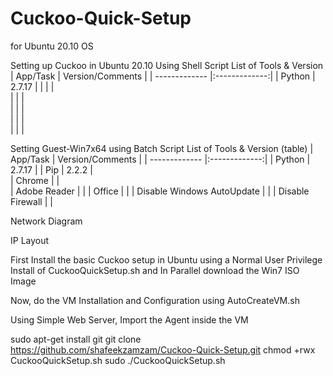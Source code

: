 # Cuckoo-Quick-Setup
for Ubuntu 20.10 OS


Setting up Cuckoo in Ubuntu 20.10 Using Shell Script
List of Tools & Version 
| App/Task       | Version/Comments          | 
| ------------- |:-------------:| 
| Python     | 2.7.17 |
|  |      |  
|  |      |  
|  |      |  
|  |      |  
|  |      |  



Setting Guest-Win7x64 using Batch Script
List of Tools & Version (table)
| App/Task       | Version/Comments          | 
| ------------- |:-------------:| 
| Python     | 2.7.17 |
| Pip     |  2.2.2     |  
| Chrome |      |   
| Adobe Reader |  | 
| Office |  | 
| Disable Windows AutoUpdate |  | 
| Disable Firewall |  | 

Network Diagram

IP Layout

First Install the basic Cuckoo setup in Ubuntu using a Normal User Privilege Install of CuckooQuickSetup.sh and In Parallel download the Win7 ISO Image

Now, do the VM Installation and Configuration using AutoCreateVM.sh

Using Simple Web Server, Import the Agent inside the VM


sudo apt-get install git
git clone https://github.com/shafeekzamzam/Cuckoo-Quick-Setup.git
chmod +rwx CuckooQuickSetup.sh
sudo ./CuckooQuickSetup.sh
